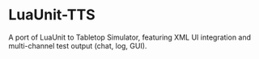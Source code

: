 # LuaUnit-TTS
A port of LuaUnit to Tabletop Simulator, featuring XML UI integration and multi-channel test output (chat, log, GUI).
